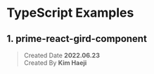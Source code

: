 # TypeScript Examples

## 1. prime-react-gird-component

> Created Date <b>2022.06.23</b><br>
> Created By <b>Kim Haeji</b>
